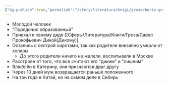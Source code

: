 ```yaml
---
{"dg-publish":true,"permalink":"/sfery/literatura/knigi/groza/boris-grigorevich/","tags":["book"]}
---
```


- Молодой человек
- "Порядочно образованный"
- Приехал к своему дяде [[Сферы/Литература/Книги/Гроза/Савел Прокофьевич Дикой\|Дикому]]
- Остались с сестрой сиротами, так как родители внезапно умерли от холеры
	- До этого родители ничего не жалели, воспитывали в Москве
- Расстроен от того, что все считают его "диким" и "лишним"
- Влюблён в Катерину, они признаются друг другу
- Через 10 дней муж возвращается раньше положенного
- На три года в Китай, но на самом деле в Сибирь 
